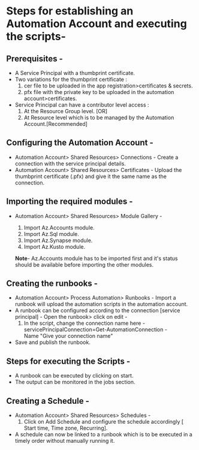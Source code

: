 # Steps for establishing an Automation Account and executing the scripts-

## Prerequisites -

- A Service Principal with a thumbprint certificate.
- Two variations for the thumbprint certificate :
	1. cer file to be uploaded in the app registration>certificates & secrets.
	2. pfx file with the private key to be uploaded in the automation account>certificates.
- Service Principal can have a contributor level access :
	1. At the Resource Group level. [OR]
	2. At Resource level which is to be managed by the Automation Account.[Recommended]
	
## Configuring the Automation Account -

- Automation Account> Shared Resources> Connections - 
		 Create a connection with the service principal details.
- Automation Account> Shared Resources> Certificates -
		 Upload the thumbprint certificate (.pfx) and give it the same name as the connection.
	
## Importing the required modules - 

- Automation Account> Shared Resources> Module Gallery -
	1. Import Az.Accounts module.
	2. Import Az.Sql module.
	3. Import Az.Synapse module.
	4. Import Az.Kusto module.
     
	**Note**- Az.Accounts module has to be imported first and it's status should be available before importing the other modules.
	
## Creating the runbooks -

- Automation Account> Process Automation> Runbooks -
	 Import a runbook will upload the automation scripts in the automation account.
- A runbook can be configured according to the connection [service principal] -
	 Open the runbook> click on edit -
	1. In the script, change the connection name here -
	     servicePrincipalConnection=Get-AutomationConnection -Name "Give your connection name"
- Save and publish the runbook.

## Steps for executing the Scripts -

- A runbook can be executed by clicking on start.
- The output can be monitored in the jobs section.

## Creating a Schedule -

- Automation Account> Shared Resources> Schedules -
     1. Click on Add Schedule and configure the schedule accordingly [ Start time, Time zone, Recurring].
- A schedule can now be linked to a runbook which is to be executed in a timely order without manually running it.
